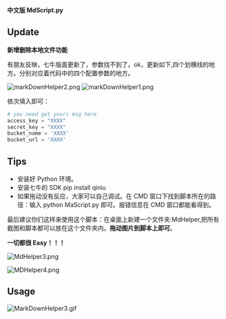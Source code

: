 **中文版 MdScript.py**

## Update

**新增删除本地文件功能**

有朋友反映，七牛版面更新了，参数找不到了。ok，更新如下,四个划横线的地方。分别对应着代码中的四个配置参数的地方。

![markDownHelper2.png](http://7xrl8j.com1.z0.glb.clouddn.com/markDownHelper2.png)
![markDownHelper1.png](http://7xrl8j.com1.z0.glb.clouddn.com/markDownHelper1.png)


依次填入即可：

``` python
# you need get yours msg here
access_key = "XXXX"
secret_key = "XXXX"
bucket_name = 'XXXX'
bucket_url = 'XXXX'
```

## Tips

* 安装好 Python 环境。
* 安装七牛的 SDK pip install qiniu 
* 如果拖动没有反应，大家可以自己调试。在 CMD 窗口下找到脚本所在的路径：输入 python MaScript.py 即可。报错信息在 CMD 窗口都能看得到。

最后建议你们这样来使用这个脚本：在桌面上新建一个文件夹:MdHelper,把所有截图和脚本都可以放在这个文件夹内。**拖动图片到脚本上即可**。

**一切都很 Easy！！！**

![MdHelper3.png](http://7xrl8j.com1.z0.glb.clouddn.com/MdHelper3.png)

![MDHelper4.png](http://7xrl8j.com1.z0.glb.clouddn.com/MDHelper4.png)

## Usage

![MarkDownHelper3.gif](http://7xrl8j.com1.z0.glb.clouddn.com/MarkDownHelper3.gif)



